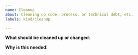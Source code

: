 ```yaml
---
name: Cleanup 
about: Cleaning up code, process, or technical debt, etc.
labels: kind/cleanup

---
```


<!-- Please use this template while filing an issue to highlight technical debt to be paid down -->

**What should be cleaned up or changed**:

**Why is this needed**:

